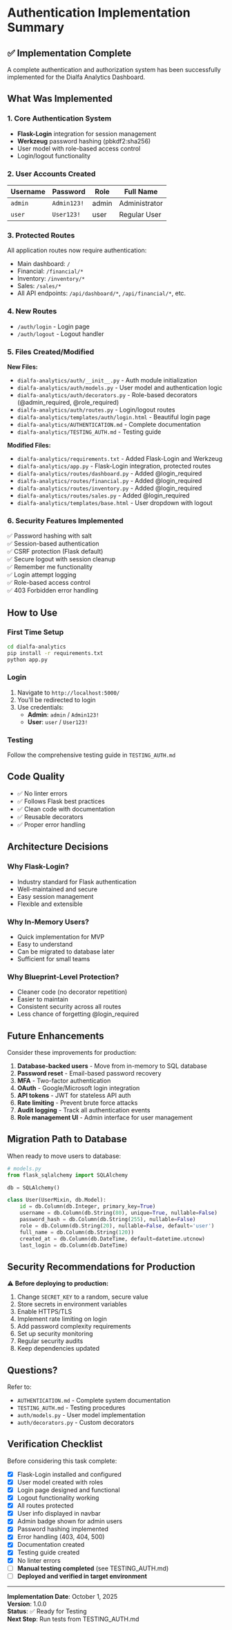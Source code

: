 # Authentication Implementation Summary

## ✅ Implementation Complete

A complete authentication and authorization system has been successfully implemented for the Dialfa Analytics Dashboard.

## What Was Implemented

### 1. Core Authentication System
- **Flask-Login** integration for session management
- **Werkzeug** password hashing (pbkdf2:sha256)
- User model with role-based access control
- Login/logout functionality

### 2. User Accounts Created

| Username | Password | Role | Full Name |
|----------|----------|------|-----------|
| `admin` | `Admin123!` | admin | Administrator |
| `user` | `User123!` | user | Regular User |

### 3. Protected Routes
All application routes now require authentication:
- Main dashboard: `/`
- Financial: `/financial/*`
- Inventory: `/inventory/*`
- Sales: `/sales/*`
- All API endpoints: `/api/dashboard/*`, `/api/financial/*`, etc.

### 4. New Routes
- `/auth/login` - Login page
- `/auth/logout` - Logout handler

### 5. Files Created/Modified

**New Files:**
- `dialfa-analytics/auth/__init__.py` - Auth module initialization
- `dialfa-analytics/auth/models.py` - User model and authentication logic
- `dialfa-analytics/auth/decorators.py` - Role-based decorators (@admin_required, @role_required)
- `dialfa-analytics/auth/routes.py` - Login/logout routes
- `dialfa-analytics/templates/auth/login.html` - Beautiful login page
- `dialfa-analytics/AUTHENTICATION.md` - Complete documentation
- `dialfa-analytics/TESTING_AUTH.md` - Testing guide

**Modified Files:**
- `dialfa-analytics/requirements.txt` - Added Flask-Login and Werkzeug
- `dialfa-analytics/app.py` - Flask-Login integration, protected routes
- `dialfa-analytics/routes/dashboard.py` - Added @login_required
- `dialfa-analytics/routes/financial.py` - Added @login_required
- `dialfa-analytics/routes/inventory.py` - Added @login_required
- `dialfa-analytics/routes/sales.py` - Added @login_required
- `dialfa-analytics/templates/base.html` - User dropdown with logout

### 6. Security Features Implemented
✅ Password hashing with salt  
✅ Session-based authentication  
✅ CSRF protection (Flask default)  
✅ Secure logout with session cleanup  
✅ Remember me functionality  
✅ Login attempt logging  
✅ Role-based access control  
✅ 403 Forbidden error handling  

## How to Use

### First Time Setup
```bash
cd dialfa-analytics
pip install -r requirements.txt
python app.py
```

### Login
1. Navigate to `http://localhost:5000/`
2. You'll be redirected to login
3. Use credentials:
   - **Admin**: `admin` / `Admin123!`
   - **User**: `user` / `User123!`

### Testing
Follow the comprehensive testing guide in `TESTING_AUTH.md`

## Code Quality
- ✅ No linter errors
- ✅ Follows Flask best practices
- ✅ Clean code with documentation
- ✅ Reusable decorators
- ✅ Proper error handling

## Architecture Decisions

### Why Flask-Login?
- Industry standard for Flask authentication
- Well-maintained and secure
- Easy session management
- Flexible and extensible

### Why In-Memory Users?
- Quick implementation for MVP
- Easy to understand
- Can be migrated to database later
- Sufficient for small teams

### Why Blueprint-Level Protection?
- Cleaner code (no decorator repetition)
- Easier to maintain
- Consistent security across all routes
- Less chance of forgetting @login_required

## Future Enhancements

Consider these improvements for production:

1. **Database-backed users** - Move from in-memory to SQL database
2. **Password reset** - Email-based password recovery
3. **MFA** - Two-factor authentication
4. **OAuth** - Google/Microsoft login integration
5. **API tokens** - JWT for stateless API auth
6. **Rate limiting** - Prevent brute force attacks
7. **Audit logging** - Track all authentication events
8. **Role management UI** - Admin interface for user management

## Migration Path to Database

When ready to move users to database:

```python
# models.py
from flask_sqlalchemy import SQLAlchemy

db = SQLAlchemy()

class User(UserMixin, db.Model):
    id = db.Column(db.Integer, primary_key=True)
    username = db.Column(db.String(80), unique=True, nullable=False)
    password_hash = db.Column(db.String(255), nullable=False)
    role = db.Column(db.String(20), nullable=False, default='user')
    full_name = db.Column(db.String(120))
    created_at = db.Column(db.DateTime, default=datetime.utcnow)
    last_login = db.Column(db.DateTime)
```

## Security Recommendations for Production

⚠️ **Before deploying to production:**

1. Change `SECRET_KEY` to a random, secure value
2. Store secrets in environment variables
3. Enable HTTPS/TLS
4. Implement rate limiting on login
5. Add password complexity requirements
6. Set up security monitoring
7. Regular security audits
8. Keep dependencies updated

## Questions?

Refer to:
- `AUTHENTICATION.md` - Complete system documentation
- `TESTING_AUTH.md` - Testing procedures
- `auth/models.py` - User model implementation
- `auth/decorators.py` - Custom decorators

## Verification Checklist

Before considering this task complete:

- [x] Flask-Login installed and configured
- [x] User model created with roles
- [x] Login page designed and functional
- [x] Logout functionality working
- [x] All routes protected
- [x] User info displayed in navbar
- [x] Admin badge shown for admin users
- [x] Password hashing implemented
- [x] Error handling (403, 404, 500)
- [x] Documentation created
- [x] Testing guide created
- [x] No linter errors
- [ ] **Manual testing completed** (see TESTING_AUTH.md)
- [ ] **Deployed and verified in target environment**

---

**Implementation Date**: October 1, 2025  
**Version**: 1.0.0  
**Status**: ✅ Ready for Testing  
**Next Step**: Run tests from TESTING_AUTH.md


